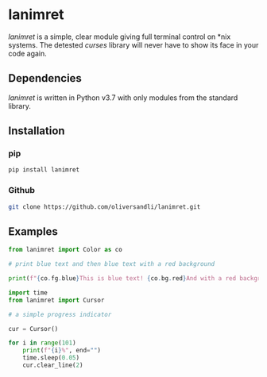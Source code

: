 # lanimret

*lanimret* is a simple, clear module giving full terminal control on \*nix systems. The detested *curses* library will never have to show its face in your code again.

## Dependencies

*lanimret* is written in Python v3.7 with only modules from the standard library.

## Installation

### pip

```bash
pip install lanimret
```

### Github

```bash
git clone https://github.com/oliversandli/lanimret.git
```

## Examples

```python
from lanimret import Color as co

# print blue text and then blue text with a red background

print(f"{co.fg.blue}This is blue text! {co.bg.red}And with a red background.{co.reset}")
```

```python
import time
from lanimret import Cursor

# a simple progress indicator

cur = Cursor()

for i in range(101)
    print(f"{i}%", end="")
    time.sleep(0.05)
    cur.clear_line(2)
```
